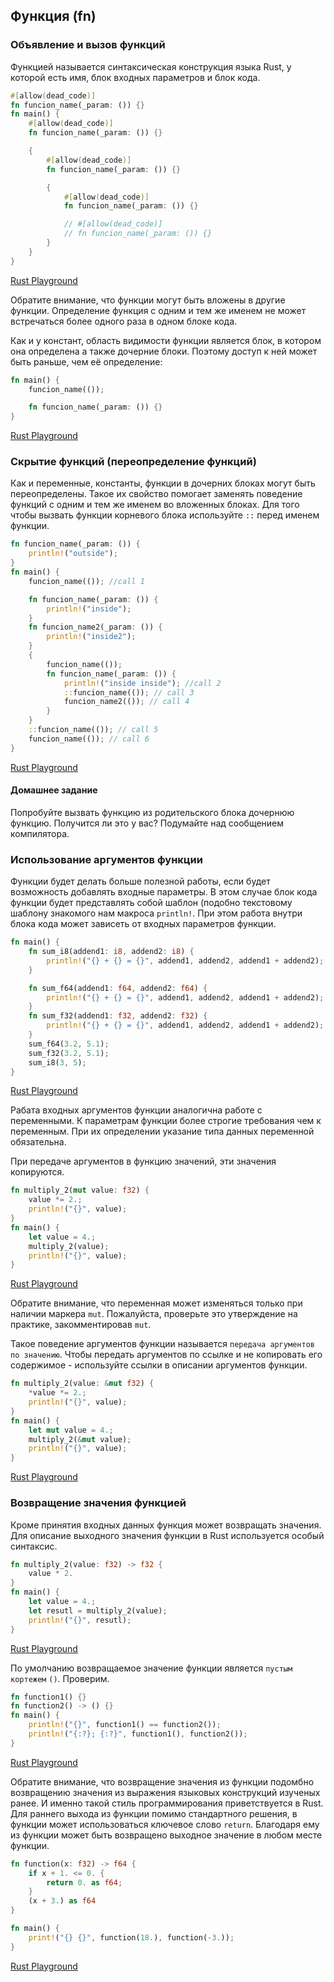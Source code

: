 ## Функция (fn)

### Объявление и вызов функций
Функцией называется синтаксическая конструкция языка Rust, у которой есть имя, блок входных параметров и блок кода.
```rust
#[allow(dead_code)]
fn funcion_name(_param: ()) {}
fn main() {
    #[allow(dead_code)]
    fn funcion_name(_param: ()) {}

    {
        #[allow(dead_code)]
        fn funcion_name(_param: ()) {}

        {
            #[allow(dead_code)]
            fn funcion_name(_param: ()) {}

            // #[allow(dead_code)]
            // fn funcion_name(_param: ()) {}
        }
    }
}


```
[Rust Playground](https://play.rust-lang.org/?gist=16737ecfcbcd4c4a35a90df327669153&version=stable&mode=debug&edition=2015)

Обратите внимание, что функции могут быть вложены в другие функции. Определение функция с одним и тем же именем не может 
встречаться более одного раза в одном блоке кода.

Как и у констант, область видимости функции является блок, в котором она определена а также дочерние блоки. Поэтому доступ к ней может быть раньше, чем её определение:

```rust
fn main() {
    funcion_name(());

    fn funcion_name(_param: ()) {}
}

```
[Rust Playground](https://play.rust-lang.org/?gist=e5fd5a975ce4d6d0625616f25299c8bd&version=stable&mode=debug&edition=2015)

### Скрытие функций (переопределение функций)
Как и переменные, константы, функции в дочерних блоках могут быть переопределены. Такое их свойство помогает заменять поведение функций с одним и тем же именем во вложенных блоках. Для того чтобы вызвать функции корневого блока используйте `::` перед
именем функции. 
```rust
fn funcion_name(_param: ()) {
    println!("outside");
}
fn main() {
    funcion_name(()); //call 1

    fn funcion_name(_param: ()) {
        println!("inside");
    }
    fn funcion_name2(_param: ()) {
        println!("inside2");
    }
    {
        funcion_name(());
        fn funcion_name(_param: ()) {
            println!("inside inside"); //call 2
            ::funcion_name(()); // call 3
            funcion_name2(()); // call 4
        }
    }
    ::funcion_name(()); // call 5
    funcion_name(()); // call 6
}

```
[Rust Playground](https://play.rust-lang.org/?gist=cada866284d5bb0daa2ebd52e17b16bb&version=stable&mode=debug&edition=2015)


#### Домашнее задание
Попробуйте вызвать функцию из родительского блока дочернюю функцию. Получится ли это у вас? Подумайте над сообщением компилятора.

### Использование аргументов функции
Функции будет делать больше полезной работы, если будет возможность добавлять входные параметры. В этом случае блок кода функции
будет представлять собой шаблон (подобно текстовому шаблону знакомого нам макроса `println!`. При этом работа внутри блока кода
может зависеть от входных параметров функции.
```rust
fn main() {
    fn sum_i8(addend1: i8, addend2: i8) {
        println!("{} + {} = {}", addend1, addend2, addend1 + addend2);
    }

    fn sum_f64(addend1: f64, addend2: f64) {
        println!("{} + {} = {}", addend1, addend2, addend1 + addend2);
    }
    fn sum_f32(addend1: f32, addend2: f32) {
        println!("{} + {} = {}", addend1, addend2, addend1 + addend2);
    }
    sum_f64(3.2, 5.1);
    sum_f32(3.2, 5.1);
    sum_i8(3, 5);
}

```
[Rust Playground](https://play.rust-lang.org/?gist=d9892b6c37c8f988a0b0ccb236b8d820&version=stable&mode=debug&edition=2015)

Рабата входных аргументов функции аналогична работе с переменными. К параметрам функции более строгие требования чем к переменным. При их определении указание типа данных переменной обязательна. 

При передаче аргументов в функцию значений, эти значения копируются.

```rust
fn multiply_2(mut value: f32) {
    value *= 2.;
    println!("{}", value);
}
fn main() {
    let value = 4.;
    multiply_2(value);
    println!("{}", value);
}

```
[Rust Playground](https://play.rust-lang.org/?gist=76985aacb79c77bcbcb4ce2d5fb834bc&version=stable&mode=debug&edition=2015)

Обратите внимание, что переменная может изменяться только при наличии маркера `mut`. Пожалуйста, проверьте это утверждение на 
практике, закомментировав `mut`.

Такое поведение аргументов функции называется `передача аргументов по значению`. Чтобы передать аргументов по ссылке и не копировать его содержимое - используйте ссылки в описании аргументов функции.
```rust
fn multiply_2(value: &mut f32) {
    *value *= 2.;
    println!("{}", value);
}
fn main() {
    let mut value = 4.;
    multiply_2(&mut value);
    println!("{}", value);
}

```
[Rust Playground](https://play.rust-lang.org/?gist=14e1dd199800765a535a6839429b0883&version=stable&mode=debug&edition=2015)

### Возвращение значения функцией
Кроме принятия входных данных функция может возвращать значения. Для описание выходного значения функции в Rust используется особый синтаксис.
```rust
fn multiply_2(value: f32) -> f32 {
    value * 2.
}
fn main() {
    let value = 4.;
    let resutl = multiply_2(value);
    println!("{}", resutl);
}

```
[Rust Playground](https://play.rust-lang.org/?gist=cc855b367bed4b393a06499b021929ae&version=stable&mode=debug&edition=2015)

По умолчанию возвращаемое значение функции является `пустым кортежем` `()`. Проверим.
```rust
fn function1() {}
fn function2() -> () {}
fn main() {
    println!("{}", function1() == function2());
    println!("{:?}; {:?}", function1(), function2());
}

```
[Rust Playground](https://play.rust-lang.org/?gist=283f255bc213870e6bf913332e2d8d05&version=stable&mode=debug&edition=2015)

Обратите внимание, что возвращение значения из функции подомбно возвращению значения из выражения языковых конструкций изученых ранее. И именно такой стиль программирования приветствуется в Rust. Для раннего выхода из функции помимо стандартного решения, 
в функции может использоваться ключевое слово `return`. Благодаря ему из функции может быть возвращено выходное значение в любом
месте функции.
```rust
fn function(x: f32) -> f64 {
    if x + 1. <= 0. {
        return 0. as f64;
    }
    (x + 3.) as f64
}

fn main() {
    print!("{} {}", function(18.), function(-3.));
}

```
[Rust Playground](https://play.rust-lang.org/?gist=af44e20b33a2f72a3f0087dd294b437f&version=stable&mode=debug&edition=2015)


